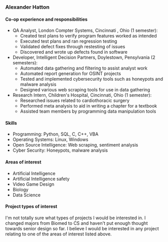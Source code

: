 ### Alexander Hatton
#### Co-op experience and responsibilities
- QA Analyst, London Compter Systems, Cincinnati , Ohio (1 semester):
    - Created test plans to verify program features worked as intended
    - Executed test plans and ran regression testing
    - Validated defect fixes through restesting of issues
    - Discovered and wrote up defects found in software
- Developer, Intelligent Decision Partners, Doylestown, Pensylvania (2 semesters):
    - Automated data gathering and filtering to assist analyst work
    - Automated report generation for OSINT projects
    - Tested and implemented cybersecurity tools such as honeypots and malware analysis
    - Designed various web scraping tools for use in data gathering
- Research Intern, Children's Hospital, Cincinnati, Ohio (1 semester):
    - Researched issues related to cardiothoracic surgery
    - Performed meta analysis to aid in writing a chapter for a textbook
    - Assisted team members by programming data manipulation tools
#### Skills
- Programming: Python, SQL, C, C++, VBA
- Operating Systems: Linux, Windows
- Open Source Intelligence: Web scraping, sentiment analysis
- Cyber Security: Honeypots, malware analysis

#### Areas of interest
- Artificial Intelligence
- Artificial Intelligence safety
- Video Game Design
- Biology
- Data Science
#### Project types of interest
I'm not totally sure what types of projects I would be interested in. I changed majors from Biomed to CS and haven't put enough thought towards senior design so far. I believe I would be interested in any project relating to one of the areas of interest listed above.
